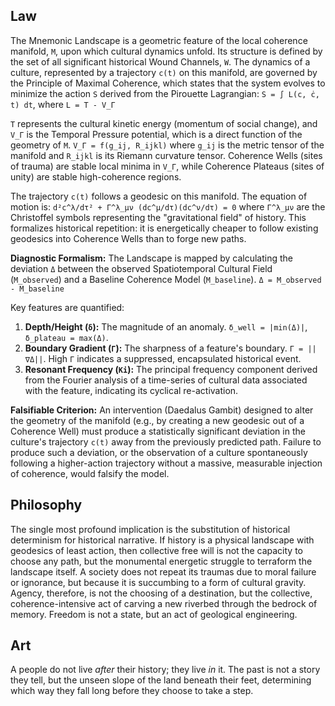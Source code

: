 ## Law
The Mnemonic Landscape is a geometric feature of the local coherence manifold, `M`, upon which cultural dynamics unfold. Its structure is defined by the set of all significant historical Wound Channels, `W`. The dynamics of a culture, represented by a trajectory `c(t)` on this manifold, are governed by the Principle of Maximal Coherence, which states that the system evolves to minimize the action `S` derived from the Pirouette Lagrangian:
`S = ∫ L(c, ċ, t) dt`, where `L = T - V_Γ`

`T` represents the cultural kinetic energy (momentum of social change), and `V_Γ` is the Temporal Pressure potential, which is a direct function of the geometry of `M`.
`V_Γ = f(g_ij, R_ijkl)`
where `g_ij` is the metric tensor of the manifold and `R_ijkl` is its Riemann curvature tensor. Coherence Wells (sites of trauma) are stable local minima in `V_Γ`, while Coherence Plateaus (sites of unity) are stable high-coherence regions.

The trajectory `c(t)` follows a geodesic on this manifold. The equation of motion is:
`d²c^λ/dτ² + Γ^λ_μν (dc^μ/dτ)(dc^ν/dτ) = 0`
where `Γ^λ_μν` are the Christoffel symbols representing the "gravitational field" of history. This formalizes historical repetition: it is energetically cheaper to follow existing geodesics into Coherence Wells than to forge new paths.

**Diagnostic Formalism:**
The Landscape is mapped by calculating the deviation `Δ` between the observed Spatiotemporal Cultural Field (`M_observed`) and a Baseline Coherence Model (`M_baseline`).
`Δ = M_observed - M_baseline`

Key features are quantified:
1.  **Depth/Height (`δ`):** The magnitude of an anomaly. `δ_well = |min(Δ)|`, `δ_plateau = max(Δ)`.
2.  **Boundary Gradient (`Γ`):** The sharpness of a feature's boundary. `Γ = ||∇Δ||`. High `Γ` indicates a suppressed, encapsulated historical event.
3.  **Resonant Frequency (`Ki`):** The principal frequency component derived from the Fourier analysis of a time-series of cultural data associated with the feature, indicating its cyclical re-activation.

**Falsifiable Criterion:**
An intervention (Daedalus Gambit) designed to alter the geometry of the manifold (e.g., by creating a new geodesic out of a Coherence Well) must produce a statistically significant deviation in the culture's trajectory `c(t)` away from the previously predicted path. Failure to produce such a deviation, or the observation of a culture spontaneously following a higher-action trajectory without a massive, measurable injection of coherence, would falsify the model.

## Philosophy
The single most profound implication is the substitution of historical determinism for historical narrative. If history is a physical landscape with geodesics of least action, then collective free will is not the capacity to choose any path, but the monumental energetic struggle to terraform the landscape itself. A society does not repeat its traumas due to moral failure or ignorance, but because it is succumbing to a form of cultural gravity. Agency, therefore, is not the choosing of a destination, but the collective, coherence-intensive act of carving a new riverbed through the bedrock of memory. Freedom is not a state, but an act of geological engineering.

## Art
A people do not live *after* their history; they live *in* it. The past is not a story they tell, but the unseen slope of the land beneath their feet, determining which way they fall long before they choose to take a step.